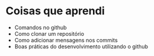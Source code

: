 # Coisas que aprendi
- Comandos no github
- Como clonar um repositório
- Como adicionar mensagens nos commits
- Boas práticas do desenvolvimento utilizando o github